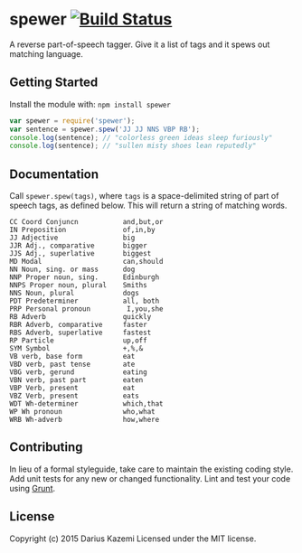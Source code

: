 # spewer [![Build Status](https://secure.travis-ci.org/dariusk/spewer.png?branch=master)](http://travis-ci.org/dariusk/spewer)

A reverse part-of-speech tagger. Give it a list of tags and it spews out matching language.

## Getting Started
Install the module with: `npm install spewer`

```javascript
var spewer = require('spewer');
var sentence = spewer.spew('JJ JJ NNS VBP RB');
console.log(sentence); // "colorless green ideas sleep furiously"
console.log(sentence); // "sullen misty shoes lean reputedly"
```

## Documentation
Call `spewer.spew(tags)`, where `tags` is a space-delimited string of part of speech tags, as defined below. This will return a string of matching words.

    CC Coord Conjuncn           and,but,or
    IN Preposition              of,in,by
    JJ Adjective                big
    JJR Adj., comparative       bigger
    JJS Adj., superlative       biggest
    MD Modal                    can,should
    NN Noun, sing. or mass      dog
    NNP Proper noun, sing.      Edinburgh
    NNPS Proper noun, plural    Smiths
    NNS Noun, plural            dogs
    PDT Predeterminer           all, both
    PRP Personal pronoun         I,you,she
    RB Adverb                   quickly
    RBR Adverb, comparative     faster
    RBS Adverb, superlative     fastest
    RP Particle                 up,off
    SYM Symbol                  +,%,&
    VB verb, base form          eat
    VBD verb, past tense        ate
    VBG verb, gerund            eating
    VBN verb, past part         eaten
    VBP Verb, present           eat
    VBZ Verb, present           eats
    WDT Wh-determiner           which,that
    WP Wh pronoun               who,what
    WRB Wh-adverb               how,where

## Contributing
In lieu of a formal styleguide, take care to maintain the existing coding style. Add unit tests for any new or changed functionality. Lint and test your code using [Grunt](http://gruntjs.com/).

## License
Copyright (c) 2015 Darius Kazemi
Licensed under the MIT license.
